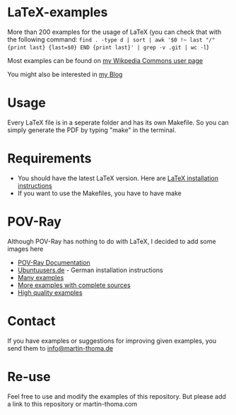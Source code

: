 LaTeX-examples
==============

More than 200 examples for the usage of LaTeX 
(you can check that with the following command: `find . -type d | sort | awk '$0 !~ last "/" {print last} {last=$0} END {print last}' | grep -v .git | wc -l`)

Most examples can be found on [my Wikpedia Commons user page](http://commons.wikimedia.org/wiki/User:MartinThoma#Galerie)

You might also be interested in [my Blog](http://martin-thoma.com/tag/tikz/)

Usage
=====

Every LaTeX file is in a seperate folder and has its own Makefile.
So you can simply generate the PDF by typing "make" in the terminal.

Requirements
============

* You should have the latest LaTeX version. Here are
  [LaTeX installation instructions](http://martin-thoma.com/how-to-install-the-latest-latex-version/)
* If you want to use the Makefiles, you have to have make

POV-Ray
=======
Although POV-Ray has nothing to do with LaTeX, I decided to add
some images here

* [POV-Ray Documentation](http://www.povray.org/documentation/)
* [Ubuntuusers.de](http://wiki.ubuntuusers.de/POV-Ray) - German installation instructions
* [Many examples](http://www.f-lohmueller.de/)
* [More examples with complete sources](http://www.ms.uky.edu/~lee/visual05/povray/povray.html)
* [High quality examples](http://hof.povray.org/)

Contact
=======
If you have examples or suggestions for improving given examples, 
you send them to info@martin-thoma.de

Re-use
=======
Feel free to use and modify the examples of this repository.
But please add a link to this repository or martin-thoma.com
